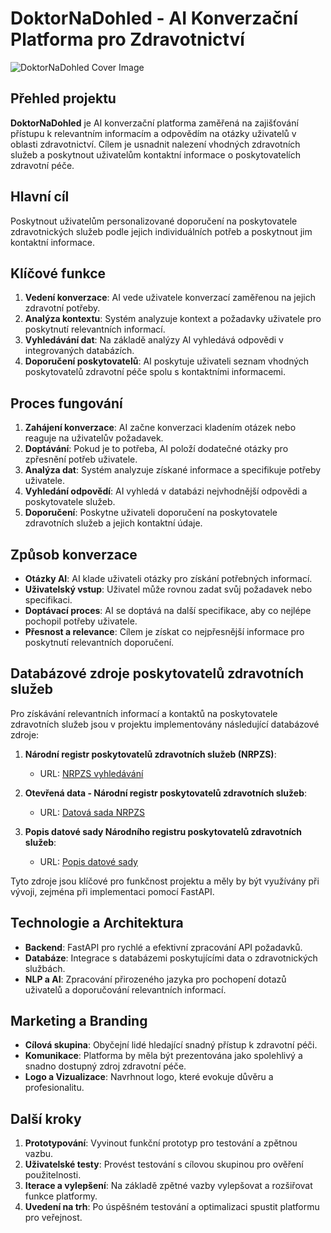 # DoktorNaDohled - AI Konverzační Platforma pro Zdravotnictví

![DoktorNaDohled Cover Image](https://i.ibb.co/DtmRXKh/DALL-E-2024-08-04-21-57-58-Pixel-art-style-cover-image-for-Doktor-Na-Dohled-an-AI-healthcare-platfor.webp)

## Přehled projektu

**DoktorNaDohled** je AI konverzační platforma zaměřená na zajišťování přístupu k relevantním informacím a odpovědím na otázky uživatelů v oblasti zdravotnictví. Cílem je usnadnit nalezení vhodných zdravotních služeb a poskytnout uživatelům kontaktní informace o poskytovatelích zdravotní péče.

## Hlavní cíl

Poskytnout uživatelům personalizované doporučení na poskytovatele zdravotnických služeb podle jejich individuálních potřeb a poskytnout jim kontaktní informace.

## Klíčové funkce

1. **Vedení konverzace**: AI vede uživatele konverzací zaměřenou na jejich zdravotní potřeby.
2. **Analýza kontextu**: Systém analyzuje kontext a požadavky uživatele pro poskytnutí relevantních informací.
3. **Vyhledávání dat**: Na základě analýzy AI vyhledává odpovědi v integrovaných databázích.
4. **Doporučení poskytovatelů**: AI poskytuje uživateli seznam vhodných poskytovatelů zdravotní péče spolu s kontaktními informacemi.

## Proces fungování

1. **Zahájení konverzace**: AI začne konverzaci kladením otázek nebo reaguje na uživatelův požadavek.
2. **Doptávání**: Pokud je to potřeba, AI položí dodatečné otázky pro zpřesnění potřeb uživatele.
3. **Analýza dat**: Systém analyzuje získané informace a specifikuje potřeby uživatele.
4. **Vyhledání odpovědí**: AI vyhledá v databázi nejvhodnější odpovědi a poskytovatele služeb.
5. **Doporučení**: Poskytne uživateli doporučení na poskytovatele zdravotních služeb a jejich kontaktní údaje.

## Způsob konverzace

- **Otázky AI**: AI klade uživateli otázky pro získání potřebných informací.
- **Uživatelský vstup**: Uživatel může rovnou zadat svůj požadavek nebo specifikaci.
- **Doptávací proces**: AI se doptává na další specifikace, aby co nejlépe pochopil potřeby uživatele.
- **Přesnost a relevance**: Cílem je získat co nejpřesnější informace pro poskytnutí relevantních doporučení.

## Databázové zdroje poskytovatelů zdravotních služeb

Pro získávání relevantních informací a kontaktů na poskytovatele zdravotních služeb jsou v projektu implementovány následující databázové zdroje:

1. **Národní registr poskytovatelů zdravotních služeb (NRPZS)**:
   - URL: [NRPZS vyhledávání](https://nrpzs.uzis.cz/index.php?pg=vyhledavani-poskytovatele--pro-verejnost)

2. **Otevřená data - Národní registr poskytovatelů zdravotních služeb**:
   - URL: [Datová sada NRPZS](https://data.gov.cz/datov%C3%A1-sada?iri=https://data.gov.cz/zdroj/datov%C3%A9-sady/00024341/aa4c99d9f1480cca59807389cf88d4dc)

3. **Popis datové sady Národního registru poskytovatelů zdravotních služeb**:
   - URL: [Popis datové sady](https://data.gov.cz/describe/?uri=https://data.gov.cz/zdroj/datov%C3%A9-sady/00024341/aa4c99d9f1480cca59807389cf88d4dc)

Tyto zdroje jsou klíčové pro funkčnost projektu a měly by být využívány při vývoji, zejména při implementaci pomocí FastAPI.

## Technologie a Architektura

- **Backend**: FastAPI pro rychlé a efektivní zpracování API požadavků.
- **Databáze**: Integrace s databázemi poskytujícími data o zdravotnických službách.
- **NLP a AI**: Zpracování přirozeného jazyka pro pochopení dotazů uživatelů a doporučování relevantních informací.

## Marketing a Branding

- **Cílová skupina**: Obyčejní lidé hledající snadný přístup k zdravotní péči.
- **Komunikace**: Platforma by měla být prezentována jako spolehlivý a snadno dostupný zdroj zdravotní péče.
- **Logo a Vizualizace**: Navrhnout logo, které evokuje důvěru a profesionalitu.

## Další kroky

1. **Prototypování**: Vyvinout funkční prototyp pro testování a zpětnou vazbu.
2. **Uživatelské testy**: Provést testování s cílovou skupinou pro ověření použitelnosti.
3. **Iterace a vylepšení**: Na základě zpětné vazby vylepšovat a rozšiřovat funkce platformy.
4. **Uvedení na trh**: Po úspěšném testování a optimalizaci spustit platformu pro veřejnost.

